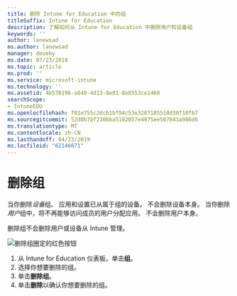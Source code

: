 ```yaml
---
title: 删除 Intune for Education 中的组
titleSuffix: Intune for Education
description: 了解如何从 Intune for Education 中删除用户和设备组
keywords: ''
author: lenewsad
ms.author: lanewsad
manager: doueby
ms.date: 07/23/2018
ms.topic: article
ms.prod: ''
ms.service: microsoft-intune
ms.technology: ''
ms.assetid: 4b570196-a640-4d13-8e01-8e8553ce1468
searchScope:
- IntuneEDU
ms.openlocfilehash: f01e755c2dcb1bf94c53e3287185518d30f10fb7
ms.sourcegitcommit: 52d0b7bf230bba5182057e4875ee507843a906d6
ms.translationtype: MT
ms.contentlocale: zh-CN
ms.lasthandoff: 04/23/2019
ms.locfileid: "62146671"
---
```

# <a name="delete-a-group"></a>删除组  

当你删除*设备*组、 应用和设置已从属于组的设备。 不会删除设备本身。 当你删除*用户*组中，将不再能够访问成员的用户分配应用。 不会删除用户本身。

删除组不会删除用户或设备从 Intune 管理。

  ![删除组圈定的红色按钮](./media/groups-011-delete-groups.png)

1.  从 Intune for Education 仪表板，单击**组**。  
1. 选择你想要删除的组。
2. 单击**删除组**。 
3. 单击**删除**以确认你想要删除的组。


